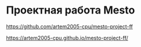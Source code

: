 # Проектная работа Mesto

https://github.com/artem2005-cpu/mesto-project-ff

https://artem2005-cpu.github.io/mesto-project-ff/

